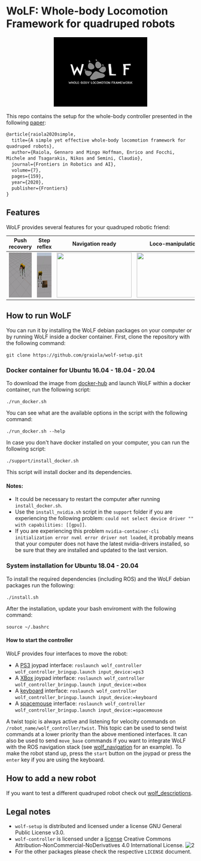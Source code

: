 # WoLF: Whole-body Locomotion Framework for quadruped robots

<p align="center">
  <img src="docs/wolf-logo.jpeg" width="250" height="185" />
</p>

This repo contains the setup for the whole-body controller presented in the following [paper](https://hal.archives-ouvertes.fr/hal-03005133/document): 

```
@article{raiola2020simple,
  title={A simple yet effective whole-body locomotion framework for quadruped robots},
  author={Raiola, Gennaro and Mingo Hoffman, Enrico and Focchi, Michele and Tsagarakis, Nikos and Semini, Claudio},
  journal={Frontiers in Robotics and AI},
  volume={7},
  pages={159},
  year={2020},
  publisher={Frontiers}
}
```

## Features

WoLF provides several features for your quadruped robotic friend:


<center>

|  Push recovery |  Step reflex | Navigation ready  | Loco-manipulation  | Multi robot  |
|:-:|:-:|:-:|:-:|:-:|
|  <img src="docs/push_recovery.gif" width="200" height="120" /> |   <img src="docs/step_reflex.gif" width="200" height="120" />  | <img src="docs/spot_navigation.gif" width="200" height="120" />  | <img src="docs/spot_arm.gif" width="200" height="120" />  | <img src="docs/robots.png" width="160" height="120" />  |

</center>

## How to run WoLF

You can run it by installing the WoLF debian packages on your computer or by running WoLF inside a docker container. First, clone the repository with the following command:

`git clone https://github.com/graiola/wolf-setup.git`

### Docker container for Ubuntu 16.04 - 18.04 - 20.04

To download the image from [docker-hub](https://hub.docker.com/repository/docker/serger87/wolf) and launch WoLF within a docker container, run the following script:

`./run_docker.sh`

You can see what are the available options in the script with the following command:

`./run_docker.sh --help`

In case you don't have docker installed on your computer, you can run the following script:

`./support/install_docker.sh`

This script will install docker and its dependencies.

#### Notes:

- It could be necessary to restart the computer after running `install_docker.sh`.
- Use the `install_nvidia.sh` script in the `support` folder  if you are experiencing the following problem: `could not select device driver "" with capabilities: [[gpu]]`. 
- If you are experiencing this problem `nvidia-container-cli initialization error nvml error driver not loaded`, it probably means that your computer does not have the latest nvidia-drivers installed, so be sure that they are installed and updated to the last version.

### System installation for Ubuntu 18.04 - 20.04

To install the required dependencies (including ROS) and the WoLF debian packages run the following:

`./install.sh`

After the installation, update your bash enviroment with the following command:

`source ~/.bashrc`

#### How to start the controller

WoLF provides four interfaces to move the robot:

- A [PS3](docs/ps3.png) joypad interface: `roslaunch wolf_controller wolf_controller_bringup.launch input_device:=ps3`
- A [XBox](docs/xbox.jpeg) joypad interface: `roslaunch wolf_controller wolf_controller_bringup.launch input_device:=xbox`
- A [keyboard](docs/keyboard.png) interface: `roslaunch wolf_controller wolf_controller_bringup.launch input_device:=keyboard`
- A [spacemouse](docs/spacemouse.png) interface: `roslaunch wolf_controller wolf_controller_bringup.launch input_device:=spacemouse`

A twist topic is always active and listening for velocity commands on `/robot_name/wolf_controller/twist`. This topic can be used to send twist commands at a lower priority than the above mentioned interfaces.
It can also be used to send `move_base` commands if you want  to integrate WoLF with the ROS navigation stack (see [wolf_navigation](https://github.com/graiola/wolf_navigation) for an example).
To make the robot stand up, press the `start` button on the joypad or press the `enter` key if you are using the keyboard.

## How to add a new robot

If you want to test a different quadruped robot check out [wolf_descriptions](https://github.com/graiola/wolf_descriptions).

## Legal notes

- `wolf-setup` is distributed and licensed under a license GNU General Public License v3.0.
- `wolf-controller` is licensed under a [license]("http://creativecommons.org/licenses/by-nc-nd/4.0/") Creative Commons Attribution-NonCommercial-NoDerivatives 4.0 International License</a>.
![2](https://i.creativecommons.org/l/by-nc-nd/4.0/88x31.png)
- For the other packages please check the respective `LICENSE` document.
